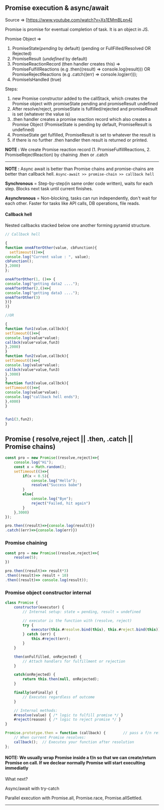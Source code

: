 ## Promise execution & async/await

Source => [https://www.youtube.com/watch?v=Xs1EMmBLpn4]

Promise is promise for eventual completion of task. It is an object in JS.  

Promise Object => 
1. PromiseState(*pending* by default) (pending or FullFilled/Resolved OR Rejected)
2. PromiseResult (*undefined* by default) 
3. PromiseReactionRecord (then handler creates this) => PromiseFulfillReactions (e.g .then((result) => console.log(result))) OR PromiseRejectReactions (e.g .catch((err) => console.log(err)));
4. PromiseIsHandled (true)



Steps:
1. new Promise constructor added to the callStack, which creates the Promise object with promiseState pending and promiseResult undefined
2. After resolve/reject, promiseState is fulfilled/rejected and promiseResult is set (whatever the value is)
3. .then handler creates a promise reaction record which also creates a Promise Object (PromiseState is pending by default, PromiseResult is undefined)
4. PromiseState get fulfilled, PromiseResult is set to whatever the result is
5. if there is no further .then handler then result is returned or printed.

**NOTE :** We create Promise reaction record (1. PromiseFulfillReactions, 2. PromiseRejectReaction) by chaining .then or .catch

-----

**NOTE :** Async await is better than Promise chains and promise-chains are better than callback hell. `Async-await >> promise-chain >> callback hell`

**Synchronous** = Step-by-step(in same order code written), waits for each step. 	Blocks next task until current finishes.

**Asynchronous** = Non-blocking, tasks can run independently, don't wait for each other. Faster for tasks like API calls, DB operations, file reads.

#### Callback hell

Nested callbacks stacked below one another forming pyramid structure.

```js
// Callback hell

{
function oneAfterOther(value, cbFunction){
  setTimeout(()=>{
console.log("Current value : ", value);
cbFunction();
},2000)
};

oneAfterOther(1, ()=> {
console.log("getting data2 ....");
oneAfterOther(2,()=>{
console.log("getting data3 ....");
oneAfterOther(3)
})}
)}

//OR

{
function fun1(value,callbck){
setTimeout(()=>{
console.log(value*value);
callbck(value*value,fun3)
},2000)
}
function fun2(value,callbck){
setTimeout(()=>{
console.log(value*value);
callbck(value*value,fun3)
},3000)
}
function fun3(value,callbck){
setTimeout(()=>{
console.log(value*value);
console.log("callback hell ends");
},4000)
}


fun1(3,fun2);
}
```

## Promise ( resolve,reject  ||  .then, .catch  ||  Promise chains)

```js
const pro = new Promise((resolve,reject)=>{
    console.log("Hi");
    const x = Math.random();
    setTimeout(()=>{
        if(x < 0.5){
            console.log("Hello");
            resolve("Success babe")
        }
        else{
            console.log("Bye");
            reject("Failed, hit again")
        }
    },3000)
});

pro.then((result)=>{console.log(result)})
.catch((err)=>{console.log(err)})
```

### Promise chaining

```js
const pro = new Promise((resolve,reject)=>{
    resolve(5);
})

pro.then((result)=> result*3)
.then((result)=> result + 10)
.then((result)=> console.log(result));
```

### Promise object constructor internal

```js
class Promise {
    constructor(executor) {
        // Internal setup: state = pending, result = undefined

        // executor is the function with (resolve, reject)
        try {
            executor(this.#resolve.bind(this), this.#reject.bind(this));
        } catch (err) {
            this.#reject(err);
        }
    }

    then(onFulfilled, onRejected) {
        // Attach handlers for fulfillment or rejection
    }

    catch(onRejected) {
        return this.then(null, onRejected);
    }

    finally(onFinally) {
        // Executes regardless of outcome
    }

    // Internal methods:
    #resolve(value) { /* logic to fulfill promise */ }
    #reject(reason) { /* logic to reject promise */ }
}

```
```js
Promise.prototype.then = function (callback) {        // pass a f/n ref, because it will call the f/n inside eventually, do not make call here.
    // When current Promise resolves:
    callback();  // Executes your function after resolution
};

```

#### NOTE: We usually wrap Promise inside a f/n so that we can create/return Promise on call. If we declear normally Promise will start execulting immediatly 
What next?

Async/await with try-catch

Parallel execution with Promise.all, Promise.race, Promise.allSettled.

-----
